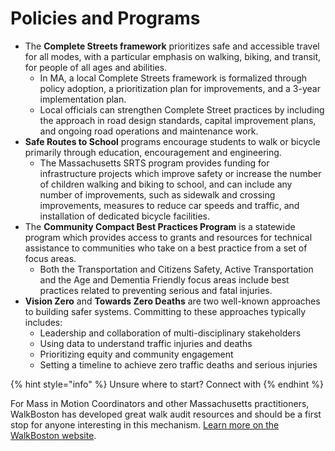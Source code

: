 # Policies and Programs

* The **Complete Streets framework** prioritizes safe and accessible travel for all modes, with a particular emphasis on walking, biking, and transit, for people of all ages and abilities. 
  * In MA, a local Complete Streets framework is formalized through policy adoption, a prioritization plan for improvements, and a 3-year implementation plan.
  * Local officials can strengthen Complete Street practices by including the approach in road design standards, capital improvement plans, and ongoing road operations and maintenance work. 
* **Safe Routes to School** programs encourage students to walk or bicycle primarily through education, encouragement and engineering. 
  * The Massachusetts SRTS program provides funding for infrastructure projects which improve safety or increase the number of children walking and biking to school, and can include any number of improvements, such as sidewalk and crossing improvements, measures to reduce car speeds and traffic, and installation of dedicated bicycle facilities.   
* The **Community Compact Best Practices Program** is a statewide program which provides access to grants and resources for technical assistance to communities who take on a best practice from a set of focus areas.  
  * Both the Transportation and Citizens Safety, Active Transportation and the Age and Dementia Friendly focus areas include best practices related to preventing serious and fatal injuries. 
* **Vision Zero** and **Towards Zero Deaths** are two well-known approaches to building safer systems. Committing to these approaches typically includes:
  * Leadership and collaboration of multi-disciplinary stakeholders
  * Using data to understand traffic injuries and deaths 
  * Prioritizing equity and community engagement
  * Setting a timeline to achieve zero traffic deaths and serious injuries

{% hint style="info" %}
Unsure where to start? Connect with 
{% endhint %}

For Mass in Motion Coordinators and other Massachusetts practitioners, WalkBoston has developed great walk audit resources and should be a first stop for anyone interesting in this mechanism. [Learn more on the WalkBoston website](https://walkboston.org/what-we-do/walkable-communities/).



